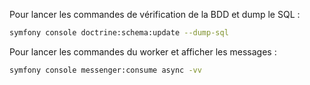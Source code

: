 Pour lancer les commandes de vérification de la BDD et dump le SQL :
```bash
symfony console doctrine:schema:update --dump-sql 
```

Pour lancer les commandes du worker et afficher les messages :
```bash
symfony console messenger:consume async -vv
```